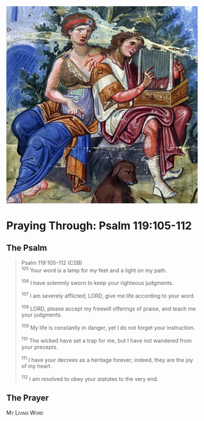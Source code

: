 <img class="intro-right" src="art-paris-psalter.jpg">

<style>
  li {list-style-type: none;}
  p + ul {
    margin-top: -18px;
}
</style>

# Praying Through: Psalm 119:105-112

## The Psalm

>Psalm 119:105–112 (CSB)  
><sup>105</sup> Your word is a lamp for my feet and a light on my path. 
>
><sup>106</sup> I have solemnly sworn to keep your righteous judgments. 
>
><sup>107</sup> I am severely afflicted; LORD, give me life according to your word. 
>
><sup>108</sup> LORD, please accept my freewill offerings of praise, and teach me your judgments. 
>
><sup>109</sup> My life is constantly in danger, yet I do not forget your instruction. 
>
><sup>110</sup> The wicked have set a trap for me, but I have not wandered from your precepts. 
>
><sup>111</sup> I have your decrees as a heritage forever; indeed, they are the joy of my heart. 
>
><sup>112</sup> I am resolved to obey your statutes to the very end.

## The Prayer

<div style="font-variant: small-caps;">
My Living Word
</div>
